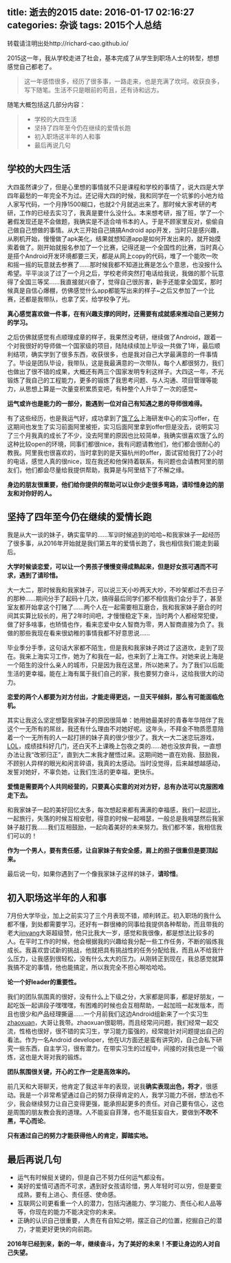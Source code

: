 title: 逝去的2015
date: 2016-01-17 02:16:27
categories: 杂谈
tags: 2015个人总结
---
转载请注明出处http://richard-cao.github.io/

2015这一年，我从学校走进了社会，基本完成了从学生到职场人士的转型，想想感觉自己都老了。
> 这一年感悟很多，经历了很多事，一路走来，也是充满了坎坷。收获良多，写下随笔。生活不只是眼前的苟且，还有诗和远方。

随笔大概包括这几部分内容：
>* 学校的大四生活
>* 坚持了四年至今仍在继续的爱情长跑
>* 初入职场这半年的人和事
>* 最后再说几句

## 学校的大四生活
大四虽然课少了，但是心里想的事情就不只是课程和学校的事情了，说大四是大学四年最愁的一年完全不为过。还记得大四的时候，我和同学在一个坑爹的小地方给人家写代码，一个月挣1500糊口，也就2个月就逃出来了。那时候大家考研的考研，工作的已经去实习了，我真是要什么没什么。本来想考研，报了班，学了一个暑假发现还是不会做题，我确实是不适合啃书本的人。于是不顾家里反对，偷偷自己做自己想做的事情。从大三开始自己搞搞Android app开发，当时只是感兴趣，从刷机开始，慢慢做了apk美化，结果就想知道app是如何开发出来的，就开始摸索着做了。刚开始就报名参加了一个比赛，记得还是一个全国性的比赛，当时真心是搭个Android开发环境都要三天，都是从网上copy的代码，堆了一个能吹一吹和摇一摇的玩意就去参赛了……那时候我都不知道比赛是怎么个意思，也没报什么希望。平平淡淡了过了一个月之后，学校老师突然打电话给我说，我做的那个玩意得了全国三等奖……我直接就兴奋了，觉得自己很厉害，新手还能拿全国奖，那时候真是自信心爆棚，仿佛感觉什么app都能写出来的样子~之后又参加了一个比赛，还都是我带队，也拿了奖，给学校争了光。

**真心感觉喜欢做一件事，在有兴趣支撑的同时，还需要有成就感来推动自己更努力的学习。**

之后仿佛就感觉有点顺理成章的样子，我果然没考研，继续做了Android，跟着一个对我很好的导师做一个国家级的项目，陆陆续续加上毕设一共做了1年，最后顺利结项，确实学到了很多东西，收获很多，也是我对自己大学最满意的一件事情了。毕设是团队毕设，我带队，这是我最满意的一次带队，每个人都很努力，我们也做出了很不错的成果，大概还有两三个国家发明专利这样子。大四这一年，不光锻炼了我自己的工程能力，更多的锻炼了我思考问题、与人沟通、项目管理等能力，从思想上算是一次量变积累质变吧，有种整个人升华了一次的感觉~

**运气或许也是能力的一部分，能遇到一位对自己有知遇之恩的导师很难得。**

有了这些经历，也是我运气好，成功拿到了[饿了么](https://www.ele.me/home/)上海研发中心的实习offer，在这期间也发生了实习前面阿里被拒，实习后面阿里拿到offer但是没去，说明实习了三个月我真的成长了不少，没去阿里的原因也比较简单，我确实很喜欢饿了么的这种比较open的环境，同事们都很nice，我有问题请教他们，他们都会很耐心的教我。阿里我也很喜欢的，当时拿到的是天猫杭州的offer，面试官给我打了2小时的电话，感觉人真的很nice，现在我还和他保持着联系，有问题也会请教阿里的朋友们，他们都会尽量给我提供帮助，我算是与阿里结下了不解之缘。

**身边的朋友很重要，他们给你提供的帮助可以让你少走很多弯路，请珍惜身边的朋友和对你好的人。**

## 坚持了四年至今仍在继续的爱情长跑
我是从大一谈的妹子，确实蛮早的……军训时候追到的哈哈~和我家妹子一起经历了很多事，从2016年开始就是我们第五年的爱情长跑了，我也相信我们能走到最后。

**大学时候谈恋爱，可以让一个男孩子慢慢变得成熟起来，但是好女孩可遇而不可求，遇到了请珍惜。**

大一大二，那时候我和我家妹子，可以说三天小吵两天大吵，不吵架都过不去日子的那种……期间分手了起码十几次，搞得最后同学们都不相信我们会分手了，甚至室友都开始拿这个打赌了……两个人在一起需要相互磨合，我和我家妹子磨合的时间其实算比较长的，用了2年时间吧，才慢慢稳定下来，当时两个人都经常犯傻，做了好多啥事，也矫情也作，看来恋爱中女人智商为零，男人智商直接为负了。我做的那些我现在看来很幼稚的事情我都不好意思说……

毕业季分手季，这句话大家都不陌生，但是我和我家妹子跨过了这道坎，走到了现在。我来上海实习工作，她为了和我在一起，也来到了上海工作。对她来说上海是一个陌生的没什么亲人的城市，只是因为我在这里，所以她来了。为了我们以后能生活的更幸福，能在上海有属于我们自己的家，我也要努力奋斗，这给我很大的动力。

**恋爱的两个人都要为对方付出，才能走得更远，一旦天平倾斜，那么有可能面临危机。**

其实让我这么坚定想娶我家妹子的原因很简单：她用她最美好的青春年华陪伴了我这个一无所有的屌丝，我还有什么理由不对她好呢。这年头，不拜金不物质愿意陪着一个一无所有的人一起打拼的妹子真的很少很少了。我大一大二迷恋玩游戏，[LOL](http://lol.qq.com/)，成绩挂科好几门，还白天不上课晚上包夜之类的……她也没放弃我，一直想办法让我“改邪归正”，直到大二末我才醒悟过来。这期间她一直在劝我、鼓励我，不顾别人异样的眼光和闲言碎语，我真的太感动。当时没觉得，后来越想越感动，发誓对她好，不辜负她，让我们生活的更幸福，更快乐。

**爱情是需要两个人共同经营的，只要真心实意的对对方好，总有办法可以克服困难走下去。**

和我家妹子一起的美好回忆太多，每次想起来都有满满的幸福感，我们一起逗比，一起旅行，失落的时候互相安慰，得意的时候一起嘚瑟，一般总是我嘚瑟然后我家妹子敲打我……我们互相鼓励，一起向着美好的未来努力。我们都不笨，我相信我们可以的！

**作为一个男人，要有责任感，让自家妹子有安全感，肩上的担子很重但是要顶起来。**

最后说一句，如果你遇到了一个像我家妹子这样的妹子，**请珍惜**。

## 初入职场这半年的人和事
7月份大学毕业，加上之前实习了三个月表现不错，顺利转正。初入职场的我什么都不懂，到处都需要学习。还好有一群很棒的同事给我提供各种帮助，而且带我的老大[jinyang](https://github.com/xujinyang)大哥超级赞，他只比我大一岁，感觉和我很像，都是想法比较多的人。在平时工作的时候，他会根据我的兴趣给我分配一些工作任务，不断的锻炼我成长。我喜欢尝试新的挑战，他就把具有挑战性的任务分配给我，而且从不给我什么压力，让我感到很轻松，没有什么太大的压力。从刚转正到现在，我总感觉就算我搞不定的事情，他也能搞定，所以我完全不担心啊哈哈哈。

**论一个好leader的重要性。**

我们的团队氛围真的很好，没有什么上下级之分，大家都是同事，都是好朋友，一起吃饭一起讲段子嘿嘿嘿，有困难的时候也会互相帮助，一起加班一起发版本，而且也很少和产品经理撕逼……一个月前我们这边Android组新来了一个实习生[zhaoxuan](https://github.com/lizhaoxuan)，大哥让我带。zhaoxuan很聪明，而且经常问问题，我们经常一起交流，性格也很好，很不错的实习生，学习能力蛮强的，经常能针对问题提出自己的看法。作为一名Android developer，他在UI方面还是蛮有讲究的，自己会私下研究一些东西，自主学习，很有潜力。在带实习生的过程中，间接的对我也是一个锻炼，这也是大哥对我的锻炼。

**团队氛围很关键，开心的工作一定是高效率的。**

前几天和大哥聊天，他肯定了我这半年的表现，说我**确实表现出色，将才**，很感动。我是一个非常希望通过自己的努力获得肯定的人，我学习能力不弱，想法也不少，我会继续努力让自己变得更强，能承担起更多的责任。对自己要有信心，这也是周围的朋友教会我的道理。人不能妄自菲薄，也不能狂妄自大，要做到**不吹不黑，平心而论**。

**只有通过自己的努力才能获得他人的肯定，脚踏实地。**

## 最后再说几句
* 运气有时候挺关键的，但是自己不努力任何运气都没有。
* 美好的爱情可遇而不可求，遇到好女孩请珍惜，男人年轻时可以穷，但是要变成熟，要有上进心、责任感、使命感。
* 互联网公司更看重一个人的潜力，包括沟通能力、学习能力、责任心和人品等等，你现在的能力不能决定你的未来。
* 正确的认识自己很重要，人贵在有自知之明，摆正自己的位置，挖掘自己的潜力，才能更好更快的向前跑。

**2016年已经到来，新的一年，继续奋斗，为了美好的未来！不要让身边的人对自己失望。**
